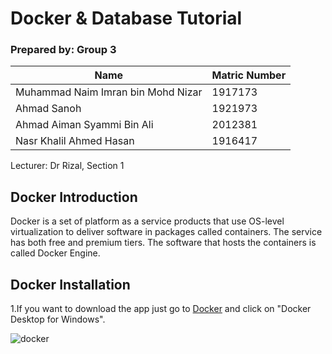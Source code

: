 # Docker & Database Tutorial
### Prepared by: Group 3
Name| Matric Number
------------ | -------------
Muhammad Naim Imran bin Mohd Nizar | 1917173
Ahmad Sanoh |  1921973
Ahmad Aiman Syammi Bin Ali | 2012381
Nasr Khalil Ahmed Hasan |  1916417

Lecturer: Dr Rizal, Section 1

## Docker Introduction
Docker is a set of platform as a service products that use OS-level virtualization to deliver software in packages called containers. The service has both free and premium tiers. The software that hosts the containers is called Docker Engine.

## Docker Installation
1.If you want to download the app just go to [Docker](https://docs.docker.com/desktop/windows/install/) and click on "Docker Desktop for Windows".

![docker](/Downloads/docker1.png)
